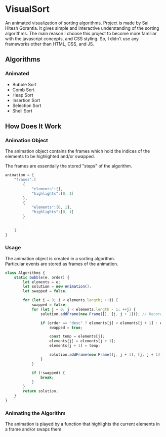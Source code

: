 # VisualSort

An animated visualization of sorting algorithms.
Project is made by Sai Hitesh Gorantla. It gives simple and interactive understanding of the sorting algorithms.
The main reason I choose this project to become more familiar with the javascript concepts, and CSS styling. So, I didn't use any frameworks other than HTML, CSS, and JS.

<h2>Algorithms</h2>
<h3>Animated</h3>
<ul>
<li>Bubble Sort</li>
<li>Comb Sort</li>
<li>Heap Sort</li>
<li>Insertion Sort</li>
<li>Selection Sort</li>
<li>Shell Sort</li>
</ul>


<h2>How Does It Work</h2>

<h3>Animation Object</h3>
<p>The animation object contains the frames which hold the indices of the elements to be highlighted and/or swapped.</p>
<p>The frames are essentially the stored "steps" of the algorithm.</p>

```javascript
animation = {
    "frames":[
        {
            "elements":[],
            "highlights":[0, 1]
        },
        {
            "elements":[0, 1],
            "highlights":[0, 1]
        }
        .
        .
    ]
}
```

<h3>Usage</h3>
<p>The animation object is created in a sorting algorithm. <br> Particular events are stored as frames of the animation.</p>

```javascript
class Algorithms {
    static bubble(e, order) {
        let elements = e;
        let solution = new Animation();
        let swapped = false;

        for (let i = 0; i < elements.length; ++i) {
            swapped = false;
            for (let j = 0; j < elements.length - 1; ++j) {
                solution.addFrame(new Frame([], [j, j + 1])); // Record to-be-highlighted elements

                if (order == "desc" ? elements[j] < elements[j + 1] : elements[j] > elements[j + 1]) {
                    swapped = true;

                    const temp = elements[j];
                    elements[j] = elements[j + 1];
                    elements[j + 1] = temp;

                    solution.addFrame(new Frame([j, j + 1], [j, j + 1])); // Record to-be-swapped & to-be-highlighted elements
                }
            }

            if (!swapped) {
                break;
            }
        }
        return solution;
    }
}
```

<h3>Animating the Algorithm</h3>
<p>The animation is played by a function that highlights the current elements in a frame and/or swaps them.</p>

